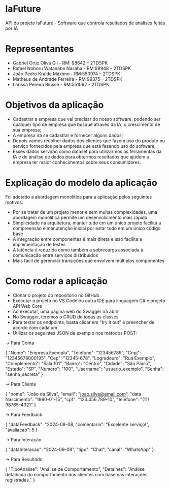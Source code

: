 # IaFuture

API do projeto IaFuture - Software que controla resultados de análises feitas por IA

# Representantes 

- Gabriel Ortiz Oliva Gil - RM: 98642 – 2TDSPK
- Rafael Noboru Watanabe Nasaha - RM:99948 – 2TDSPK
- João Pedro Kraide Máximo - RM:550974 – 2TDSPK
- Matheus de Andrade Ferreira - RM:99375 – 2TDSPK
- Larissa Pereira Biusse - RM:551062 - 2TDSPK

# Objetivos da aplicação

- Cadastrar a empresa que vai precisar do nosso software, podendo ser qualquer tipo de empresa que busque através da IA, o crescimento de sua empresa;
- A empresa irá se cadastrar e fornecer alguns dados;
- Depois vamos recolher dados dos clientes que fazem uso do produto ou serviço fornecidos pela empresa que está fazendo uso do software;
- Esses dados servirão como dataset para utilizarmos as ferramentas da IA e de análise de dados para obtermos resultados que ajudem a empresa ter maior conhecimentos sobre seus consumidores.

# Explicação do modelo da aplicação

Foi adotado a abordagem monolítica para a aplicação pelos seguintes motivos:

- Por se tratar de um projeto menor e sem muitas complexidades, uma abordagem monolítica permite um desenvolvimento mais rápido
- Simplicidade na arquitetura, manter tudo em um único projeto facilita a compreensão e manutenção inicial por estar tudo em um único código base
- A integração entre componentes é mais direta e isso facilita a implementação de testes
- A latência é reduzida como também a sobrecarga associada à comunicação entre serviços distribuídos 
- Mais fácil de gerenciar transições que envolvem múltiplos componentes 

# Como rodar a aplicação

- Clonar o projeto do repositório no GitHub
- Executar o projeto no VS Code ou outra IDE para linguagem C# e projeto API Web Core
- Ao executar, uma página web do Swagger irá abrir
- No Swagger, teremos o CRUD de todas as classes 
- Para testar os endpoints, basta clicar em "try it out" e preencher de acordo com cada um
- Utilizar os seguintes JSON de exemplo nos métodos POST:
	
-> Para Conta
 
{
  "Nome": "Empresa Exemplo",
  "Telefone": "123456789",
  "Cnpj": "12345678000195",
  "Cep": "12345-678",
  "Logradouro": "Rua Exemplo",
  "Complemento": "Sala 101",
  "Bairro": "Centro",
  "Cidade": "São Paulo",
  "Estado": "SP",
  "Numero": "100",
  "Username": "usuario_exemplo",
  "Senha": "senha_secreta"
}

-> Para Cliente

{
  "nome": "João da Silva",
  "email": "joao.silva@email.com",
  "data Nascimento": "1990-01-15",
  "cpf": "123.456.789-10",
  "telefone": "(11) 98765-4321"
}

-> Para Feedback

{
  "dataFeedback": "2024-09-08,
  "comentario": "Excelente serviço!",
  "avaliacao": 5
}

-> Para Interação

{
  "dataInteracao": "2024-09-08",
  "tipo": "Chat",
  "canal": "WhatsApp"
}

-> Para Resultado

{
  "TipoAnalise": "Análise de Comportamento",
  "Detalhes": "Análise detalhada do comportamento dos clientes com base nas interações registradas."
}
